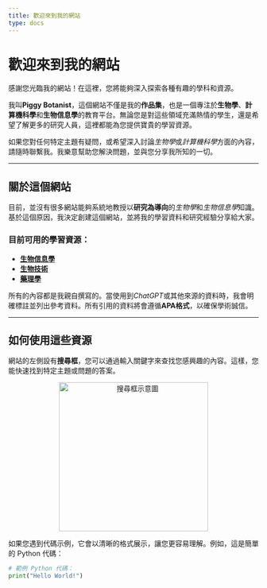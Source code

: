 ```yaml
---
title: 歡迎來到我的網站
type: docs
---
```


# 歡迎來到我的網站

感謝您光臨我的網站！在這裡，您將能夠深入探索各種有趣的學科和資源。

我叫**Piggy Botanist**，這個網站不僅是我的**作品集**，也是一個專注於**生物學**、**計算機科學**和**生物信息學**的教育平台。無論您是對這些領域充滿熱情的學生，還是希望了解更多的研究人員，這裡都能為您提供寶貴的學習資源。

如果您對任何特定主題有疑問，或希望深入討論*生物學*或*計算機科學*方面的內容，請隨時聯繫我。我樂意幫助您解決問題，並與您分享我所知的一切。

---

## 關於這個網站

目前，並沒有很多網站能夠系統地教授以**研究為導向**的*生物學*和*生物信息學*知識。基於這個原因，我決定創建這個網站，並將我的學習資料和研究經驗分享給大家。

### 目前可用的學習資源：
- [**生物信息學**](/docs/content/bioinformatics/)  
- [**生物技術**](/docs/content/biotechnology)  
- [**藥理學**](/docs/content/pharmacology)  

所有的內容都是我親自撰寫的。當使用到*ChatGPT*或其他來源的資料時，我會明確標註並列出參考資料。所有引用的資料將會遵循**APA格式**，以確保學術誠信。

---

## 如何使用這些資源

網站的左側設有**搜尋框**，您可以通過輸入關鍵字來查找您感興趣的內容。這樣，您能快速找到特定主題或問題的答案。

<div style="text-align: center;">
    <img src="/images/others/search_bar.png" alt="搜尋框示意圖" style="width: 300px;" />
</div>

如果您遇到代碼示例，它會以清晰的格式展示，讓您更容易理解。例如，這是簡單的 Python 代碼：

```python
# 範例 Python 代碼：
print("Hello World!")
